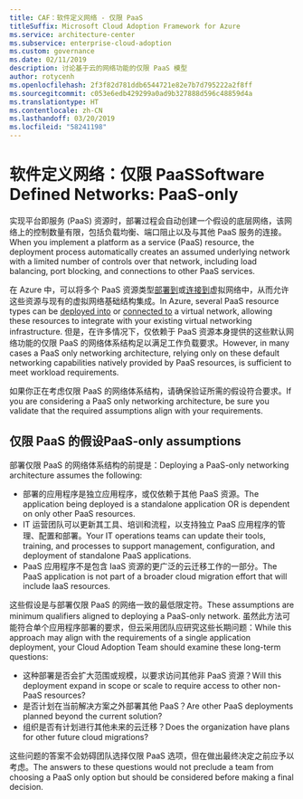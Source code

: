 ```yaml
---
title: CAF：软件定义网络 - 仅限 PaaS
titleSuffix: Microsoft Cloud Adoption Framework for Azure
ms.service: architecture-center
ms.subservice: enterprise-cloud-adoption
ms.custom: governance
ms.date: 02/11/2019
description: 讨论基于云的网络功能的仅限 PaaS 模型
author: rotycenh
ms.openlocfilehash: 2f3f82d781ddb6544721e82e7b7d795222a2f8ff
ms.sourcegitcommit: c053e6edb429299a0ad9b327888d596c48859d4a
ms.translationtype: HT
ms.contentlocale: zh-CN
ms.lasthandoff: 03/20/2019
ms.locfileid: "58241198"
---
```

# <a name="software-defined-networks-paas-only"></a><span data-ttu-id="291f2-103">软件定义网络：仅限 PaaS</span><span class="sxs-lookup"><span data-stu-id="291f2-103">Software Defined Networks: PaaS-only</span></span>

<span data-ttu-id="291f2-104">实现平台即服务 (PaaS) 资源时，部署过程会自动创建一个假设的底层网络，该网络上的控制数量有限，包括负载均衡、端口阻止以及与其他 PaaS 服务的连接。</span><span class="sxs-lookup"><span data-stu-id="291f2-104">When you implement a platform as a service (PaaS) resource, the deployment process automatically creates an assumed underlying network with a limited number of controls over that network, including load balancing, port blocking, and connections to other PaaS services.</span></span>

<span data-ttu-id="291f2-105">在 Azure 中，可以将多个 PaaS 资源类型[部署到](/azure/virtual-network/virtual-network-for-azure-services)或[连接到](/azure/virtual-network/virtual-network-service-endpoints-overview)虚拟网络中，从而允许这些资源与现有的虚拟网络基础结构集成。</span><span class="sxs-lookup"><span data-stu-id="291f2-105">In Azure, several PaaS resource types can be [deployed into](/azure/virtual-network/virtual-network-for-azure-services) or [connected to](/azure/virtual-network/virtual-network-service-endpoints-overview) a virtual network, allowing these resources to integrate with your existing virtual networking infrastructure.</span></span> <span data-ttu-id="291f2-106">但是，在许多情况下，仅依赖于 PaaS 资源本身提供的这些默认网络功能的仅限 PaaS 的网络体系结构足以满足工作负载要求。</span><span class="sxs-lookup"><span data-stu-id="291f2-106">However, in many cases a PaaS only networking architecture, relying only on these default networking capabilities natively provided by PaaS resources, is sufficient to meet workload requirements.</span></span>

<span data-ttu-id="291f2-107">如果你正在考虑仅限 PaaS 的网络体系结构，请确保验证所需的假设符合要求。</span><span class="sxs-lookup"><span data-stu-id="291f2-107">If you are considering a PaaS only networking architecture, be sure you validate that the required assumptions align with your requirements.</span></span>

## <a name="paas-only-assumptions"></a><span data-ttu-id="291f2-108">仅限 PaaS 的假设</span><span class="sxs-lookup"><span data-stu-id="291f2-108">PaaS-only assumptions</span></span>

<span data-ttu-id="291f2-109">部署仅限 PaaS 的网络体系结构的前提是：</span><span class="sxs-lookup"><span data-stu-id="291f2-109">Deploying a PaaS-only networking architecture assumes the following:</span></span>

- <span data-ttu-id="291f2-110">部署的应用程序是独立应用程序，或仅依赖于其他 PaaS 资源。</span><span class="sxs-lookup"><span data-stu-id="291f2-110">The application being deployed is a standalone application OR is dependent on only other PaaS resources.</span></span>
- <span data-ttu-id="291f2-111">IT 运营团队可以更新其工具、培训和流程，以支持独立 PaaS 应用程序的管理、配置和部署。</span><span class="sxs-lookup"><span data-stu-id="291f2-111">Your IT operations teams can update their tools, training, and processes to support management, configuration, and deployment of standalone PaaS applications.</span></span>
- <span data-ttu-id="291f2-112">PaaS 应用程序不是包含 IaaS 资源的更广泛的云迁移工作的一部分。</span><span class="sxs-lookup"><span data-stu-id="291f2-112">The PaaS application is not part of a broader cloud migration effort that will include IaaS resources.</span></span>

<span data-ttu-id="291f2-113">这些假设是与部署仅限 PaaS 的网络一致的最低限定符。</span><span class="sxs-lookup"><span data-stu-id="291f2-113">These assumptions are minimum qualifiers aligned to deploying a PaaS-only network.</span></span> <span data-ttu-id="291f2-114">虽然此方法可能符合单个应用程序部署的要求，但云采用团队应研究这些长期问题：</span><span class="sxs-lookup"><span data-stu-id="291f2-114">While this approach may align with the requirements of a single application deployment, your Cloud Adoption Team should examine these long-term questions:</span></span>

- <span data-ttu-id="291f2-115">这种部署是否会扩大范围或规模，以要求访问其他非 PaaS 资源？</span><span class="sxs-lookup"><span data-stu-id="291f2-115">Will this deployment expand in scope or scale to require access to other non-PaaS resources?</span></span>
- <span data-ttu-id="291f2-116">是否计划在当前解决方案之外部署其他 PaaS？</span><span class="sxs-lookup"><span data-stu-id="291f2-116">Are other PaaS deployments planned beyond the current solution?</span></span>
- <span data-ttu-id="291f2-117">组织是否有计划进行其他未来的云迁移？</span><span class="sxs-lookup"><span data-stu-id="291f2-117">Does the organization have plans for other future cloud migrations?</span></span>

<span data-ttu-id="291f2-118">这些问题的答案不会妨碍团队选择仅限 PaaS 选项，但在做出最终决定之前应予以考虑。</span><span class="sxs-lookup"><span data-stu-id="291f2-118">The answers to these questions would not preclude a team from choosing a PaaS only option but should be considered before making a final decision.</span></span>
